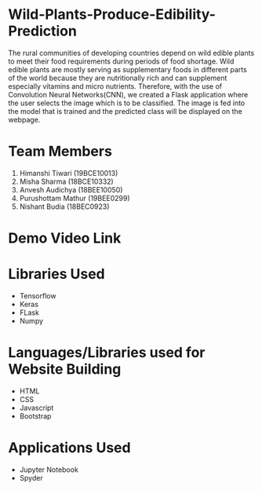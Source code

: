 # Wild-Plants-Produce-Edibility-Prediction
The rural communities of developing countries depend on wild edible plants to meet their food requirements during periods of food shortage. Wild edible plants are mostly serving as supplementary foods in different parts of the world because they are nutritionally rich and can supplement especially vitamins and micro nutrients. Therefore, with the use of Convolution Neural Networks(CNN), we created a Flask application where the user selects the image which is to be classified. The image is fed into the model that is trained and the predicted class will be displayed on the webpage. 

# Team Members
1. Himanshi Tiwari (19BCE10013)
2. Misha Sharma (18BCE10332)
3. Anvesh Audichya (18BEE10050)
4. Purushottam Mathur (19BEE0299)
5. Nishant Budia (18BEC0923)

# Demo Video Link
<Drive link>

# Libraries Used
* Tensorflow
* Keras
* FLask
* Numpy

# Languages/Libraries used for Website Building
* HTML
* CSS
* Javascript
* Bootstrap

# Applications Used
* Jupyter Notebook
* Spyder
